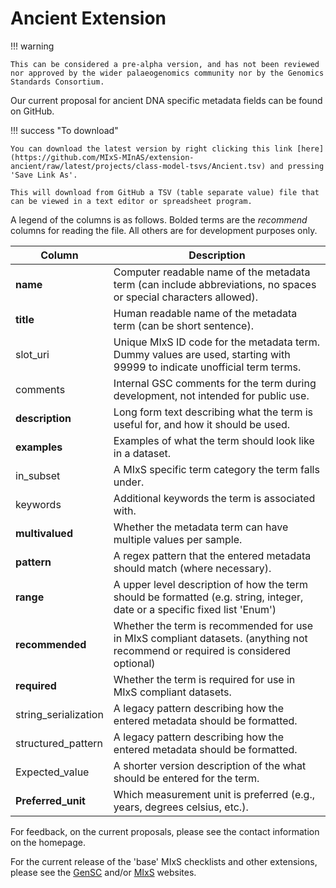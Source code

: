 # Ancient Extension

!!! warning

    This can be considered a pre-alpha version, and has not been reviewed nor approved by the wider palaeogenomics community nor by the Genomics Standards Consortium.

Our current proposal for ancient DNA specific metadata fields can be found on GitHub.

!!! success "To download"

    You can download the latest version by right clicking this link [here](https://github.com/MIxS-MInAS/extension-ancient/raw/latest/projects/class-model-tsvs/Ancient.tsv) and pressing 'Save Link As'.

    This will download from GitHub a TSV (table separate value) file that can be viewed in a text editor or spreadsheet program.

A legend of the columns is as follows. Bolded terms are the _recommend_ columns for reading the file. All others are for development purposes only.

| Column               | Description                                                                                                                     |
| -------------------- | ------------------------------------------------------------------------------------------------------------------------------- |
| **name**             | Computer readable name of the metadata term (can include abbreviations, no spaces or special characters allowed).               |
| **title**            | Human readable name of the metadata term (can be short sentence).                                                               |
| slot_uri             | Unique MIxS ID code for the metadata term. Dummy values are used, starting with 99999 to indicate unofficial term terms.        |
| comments             | Internal GSC comments for the term during development, not intended for public use.                                             |
| **description**      | Long form text describing what the term is useful for, and how it should be used.                                               |
| **examples**         | Examples of what the term should look like in a dataset.                                                                        |
| in_subset            | A MIxS specific term category the term falls under.                                                                             |
| keywords             | Additional keywords the term is associated with.                                                                                |
| **multivalued**      | Whether the metadata term can have multiple values per sample.                                                                  |
| **pattern**          | A regex pattern that the entered metadata should match (where necessary).                                                       |
| **range**            | A upper level description of how the term should be formatted (e.g. string, integer, date or a specific fixed list 'Enum')      |
| **recommended**      | Whether the term is recommended for use in MIxS compliant datasets. (anything not recommend or required is considered optional) |
| **required**         | Whether the term is required for use in MIxS compliant datasets.                                                                |
| string_serialization | A legacy pattern describing how the entered metadata should be formatted.                                                       |
| structured_pattern   | A legacy pattern describing how the entered metadata should be formatted.                                                       |
| Expected_value       | A shorter version description of the what should be entered for the term.                                                       |
| **Preferred_unit**   | Which measurement unit is preferred (e.g., years, degrees celsius, etc.).                                                       |

For feedback, on the current proposals, please see the contact information on the homepage.

For the current release of the 'base' MIxS checklists and other extensions, please see the [GenSC](https://www.gensc.org/pages/standards/checklists.html) and/or [MIxS](https://genomicsstandardsconsortium.github.io/mixs/) websites.
